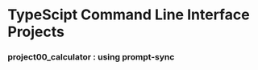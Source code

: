 #                    TypeScipt Command Line Interface Projects

### project00_calculator : using prompt-sync
